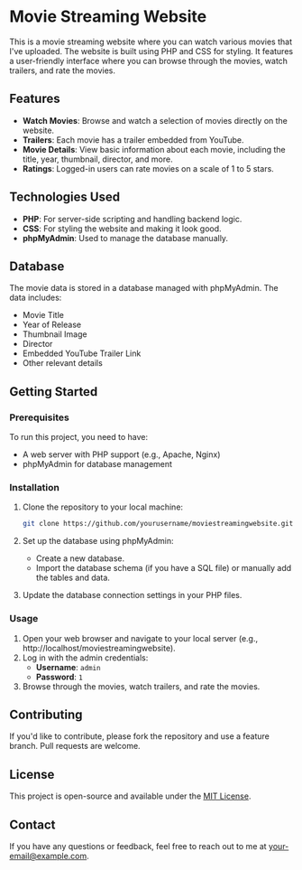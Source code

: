 # Movie Streaming Website

This is a movie streaming website where you can watch various movies that I've uploaded. The website is built using PHP and CSS for styling. It features a user-friendly interface where you can browse through the movies, watch trailers, and rate the movies.

## Features

- **Watch Movies**: Browse and watch a selection of movies directly on the website.
- **Trailers**: Each movie has a trailer embedded from YouTube.
- **Movie Details**: View basic information about each movie, including the title, year, thumbnail, director, and more.
- **Ratings**: Logged-in users can rate movies on a scale of 1 to 5 stars.

## Technologies Used

- **PHP**: For server-side scripting and handling backend logic.
- **CSS**: For styling the website and making it look good.
- **phpMyAdmin**: Used to manage the database manually.

## Database

The movie data is stored in a database managed with phpMyAdmin. The data includes:

- Movie Title
- Year of Release
- Thumbnail Image
- Director
- Embedded YouTube Trailer Link
- Other relevant details

## Getting Started

### Prerequisites

To run this project, you need to have:

- A web server with PHP support (e.g., Apache, Nginx)
- phpMyAdmin for database management

### Installation

1. Clone the repository to your local machine:
    ```bash
    git clone https://github.com/yourusername/moviestreamingwebsite.git
    ```

2. Set up the database using phpMyAdmin:
    - Create a new database.
    - Import the database schema (if you have a SQL file) or manually add the tables and data.

3. Update the database connection settings in your PHP files.

### Usage

1. Open your web browser and navigate to your local server (e.g., http://localhost/moviestreamingwebsite).
2. Log in with the admin credentials:
    - **Username**: `admin`
    - **Password**: `1`
3. Browse through the movies, watch trailers, and rate the movies.

## Contributing

If you'd like to contribute, please fork the repository and use a feature branch. Pull requests are welcome.

## License

This project is open-source and available under the [MIT License](LICENSE).

## Contact

If you have any questions or feedback, feel free to reach out to me at your-email@example.com.
